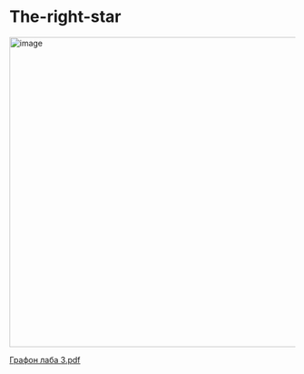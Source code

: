 # The-right-star
<img width="730" height="545" alt="image" src="https://github.com/user-attachments/assets/5f4635f7-aba9-4286-8610-a12802130c4c" />

[Графон лаба 3.pdf](https://github.com/user-attachments/files/22196375/3.pdf)
